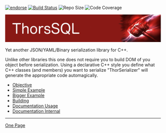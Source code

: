 [![endorse](http://api.coderwall.com/lokiastari/endorsecount.png)](http://coderwall.com/lokiastari)
[![Build Status](https://travis-ci.org/Loki-Astari/ThorsSerializer.svg?branch=master)](https://travis-ci.org/Loki-Astari/ThorsSerializer)
![Repo Size](https://reposs.herokuapp.com/?path=Loki-Astari/ThorsSerializer)
![Code Coverage](https://img.shields.io/codecov/c/github/Loki-Astari/ThorsSerializer.svg)

![ThorStream](img/stream.jpg)

Yet another JSON/YAML/Binary serialization library for C++.

Unlike other libraries this one does not require you to build DOM of you object before serialization. Using a declarative C++ style you define what C++ classes (and members) you want to serialize "ThorSerializer" will generate the appropriate code automagically.

* [Objective](doc/objective.md)
* [Simple Example](doc/example1.md)
* [Bigger Example](doc/example2.md)
* [Building](doc/building.md)
* [Documentation Usage](doc/usage.md)
* [Documentation Internal](doc/internal.md)

-----
[One Page](doc/full.md)
